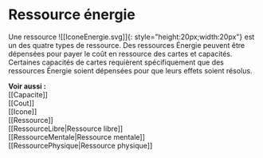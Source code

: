 # Ressource énergie
Une ressource ![[IconeEnergie.svg]]{: style="height:20px;width:20px"} est un des quatre types de ressource.
Des ressources Énergie peuvent être dépensées pour payer le coût en ressource des cartes et capacités.  
Certaines capacités de cartes requièrent spécifiquement que des ressources Énergie soient dépensées pour que leurs effets soient résolus. 

**Voir aussi :**  
[[Capacite]]  
[[Cout]]  
[[Icone]]  
[[Ressource]]  
[[RessourceLibre|Ressource libre]]  
[[RessourceMentale|Ressource mentale]]  
[[RessourcePhysique|Ressource physique]]  
